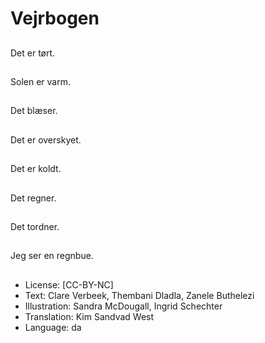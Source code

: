 # Vejrbogen

##
Det er tørt.

##
Solen er varm.

##
Det blæser.

##
Det er overskyet.

##
Det er koldt.

##
Det regner.

##
Det tordner.

##
Jeg ser en regnbue.

##
* License: [CC-BY-NC]
* Text: Clare Verbeek, Thembani Dladla, Zanele Buthelezi
* Illustration: Sandra McDougall, Ingrid Schechter
* Translation: Kim Sandvad West
* Language: da
